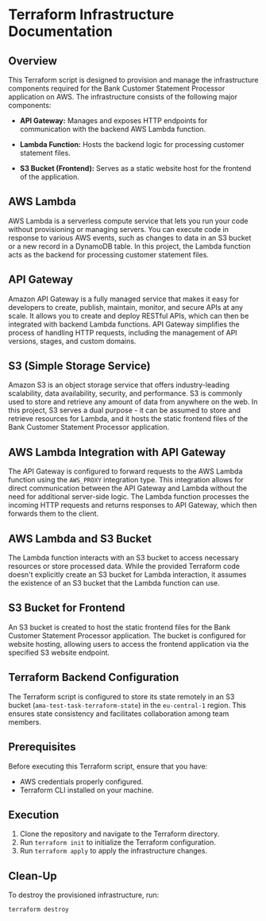 # Terraform Infrastructure Documentation

## Overview

This Terraform script is designed to provision and manage the infrastructure components required for the Bank Customer Statement Processor application on AWS. The infrastructure consists of the following major components:

- **API Gateway:** Manages and exposes HTTP endpoints for communication with the backend AWS Lambda function.

- **Lambda Function:** Hosts the backend logic for processing customer statement files.

- **S3 Bucket (Frontend):** Serves as a static website host for the frontend of the application.

## AWS Lambda

AWS Lambda is a serverless compute service that lets you run your code without provisioning or managing servers. You can execute code in response to various AWS events, such as changes to data in an S3 bucket or a new record in a DynamoDB table. In this project, the Lambda function acts as the backend for processing customer statement files.

## API Gateway

Amazon API Gateway is a fully managed service that makes it easy for developers to create, publish, maintain, monitor, and secure APIs at any scale. It allows you to create and deploy RESTful APIs, which can then be integrated with backend Lambda functions. API Gateway simplifies the process of handling HTTP requests, including the management of API versions, stages, and custom domains.

## S3 (Simple Storage Service)

Amazon S3 is an object storage service that offers industry-leading scalability, data availability, security, and performance. S3 is commonly used to store and retrieve any amount of data from anywhere on the web. In this project, S3 serves a dual purpose - it can be assumed to store and retrieve resources for Lambda, and it hosts the static frontend files of the Bank Customer Statement Processor application.

## AWS Lambda Integration with API Gateway

The API Gateway is configured to forward requests to the AWS Lambda function using the `AWS_PROXY` integration type. This integration allows for direct communication between the API Gateway and Lambda without the need for additional server-side logic. The Lambda function processes the incoming HTTP requests and returns responses to API Gateway, which then forwards them to the client.

## AWS Lambda and S3 Bucket

The Lambda function interacts with an S3 bucket to access necessary resources or store processed data. While the provided Terraform code doesn't explicitly create an S3 bucket for Lambda interaction, it assumes the existence of an S3 bucket that the Lambda function can use.

## S3 Bucket for Frontend

An S3 bucket is created to host the static frontend files for the Bank Customer Statement Processor application. The bucket is configured for website hosting, allowing users to access the frontend application via the specified S3 website endpoint.

## Terraform Backend Configuration

The Terraform script is configured to store its state remotely in an S3 bucket (`ama-test-task-terraform-state`) in the `eu-central-1` region. This ensures state consistency and facilitates collaboration among team members.

## Prerequisites

Before executing this Terraform script, ensure that you have:

- AWS credentials properly configured.
- Terraform CLI installed on your machine.

## Execution

1. Clone the repository and navigate to the Terraform directory.
2. Run `terraform init` to initialize the Terraform configuration.
3. Run `terraform apply` to apply the infrastructure changes.

## Clean-Up

To destroy the provisioned infrastructure, run:

```bash
terraform destroy
```
